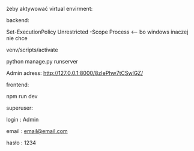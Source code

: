 żeby aktywować virtual envirment:

backend:

Set-ExecutionPolicy Unrestricted -Scope Process   <-- bo windows inaczej nie chce

venv/scripts/activate

python manage.py runserver

Admin adress: http://127.0.0.1:8000/8zIePhw7tCSwlGZ/


frontend:

npm run dev



superuser:

login : Admin

email : email@email.com

hasło : 1234
